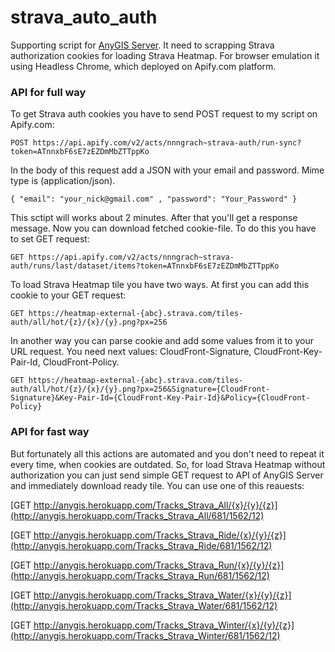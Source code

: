 # strava_auto_auth

Supporting script for [AnyGIS Server][00]. It need to scrapping Strava authorization cookies for loading Strava Heatmap. For browser emulation it using Headless Chrome, which deployed on Apify.com platform.

### API for full way

To get Strava auth cookies you have to send POST request to my script on Apify.com:

`POST https://api.apify.com/v2/acts/nnngrach~strava-auth/run-sync?token=ATnnxbF6sE7zEZDmMbZTTppKo`

In the body of this request add a JSON with your email and password. Mime type is (application/json).

`{ "email": "your_nick@gmail.com" , "password": "Your_Password" }`


This sctipt will works about 2 minutes. After that you'll get a response message. Now you can download fetched cookie-file. To do this you have to set GET request:

`GET https://api.apify.com/v2/acts/nnngrach~strava-auth/runs/last/dataset/items?token=ATnnxbF6sE7zEZDmMbZTTppKo`


To load Strava Heatmap tile you have two ways. At first you can add this cookie to your GET request:

`GET https://heatmap-external-{abc}.strava.com/tiles-auth/all/hot/{z}/{x}/{y}.png?px=256`

In another way you can parse cookie and add some values from it to your URL request. You need next values: CloudFront-Signature, CloudFront-Key-Pair-Id, CloudFront-Policy.

`GET https://heatmap-external-{abc}.strava.com/tiles-auth/all/hot/{z}/{x}/{y}.png?px=256&Signature={CloudFront-Signature}&Key-Pair-Id={CloudFront-Key-Pair-Id}&Policy={CloudFront-Policy}`


### API for fast way

But fortunately all this actions are automated and you don't need to repeat it every time, when cookies are outdated. So, for load Strava Heatmap without authorization you can just send simple GET request to API of AnyGIS Server and immediately download ready tile. You can use one of this reauests:


[GET http://anygis.herokuapp.com/Tracks_Strava_All/{x}/{y}/{z}](http://anygis.herokuapp.com/Tracks_Strava_All/681/1562/12)

[GET http://anygis.herokuapp.com/Tracks_Strava_Ride/{x}/{y}/{z}](http://anygis.herokuapp.com/Tracks_Strava_Ride/681/1562/12)

[GET http://anygis.herokuapp.com/Tracks_Strava_Run/{x}/{y}/{z}](http://anygis.herokuapp.com/Tracks_Strava_Run/681/1562/12)

[GET http://anygis.herokuapp.com/Tracks_Strava_Water/{x}/{y}/{z}](http://anygis.herokuapp.com/Tracks_Strava_Water/681/1562/12)

[GET http://anygis.herokuapp.com/Tracks_Strava_Winter/{x}/{y}/{z}](http://anygis.herokuapp.com/Tracks_Strava_Winter/681/1562/12)



[00]: https://github.com/nnngrach/AnyGIS_server
